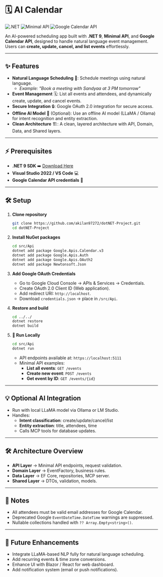 # 🗓️ AI Calendar

![.NET](https://img.shields.io/badge/.NET-512BD4?logo=dotnet)
![Minimal API](https://img.shields.io/badge/Minimal%20API-lightgrey)
![Google Calendar API](https://img.shields.io/badge/Google%20Calendar%20API-00875C?logo=google-calendar)

An AI-powered scheduling app built with **.NET 9**, **Minimal API**, and **Google Calendar API**, designed to handle natural language event management. Users can **create, update, cancel, and list events** effortlessly.

---

## ✨ Features

- **Natural Language Scheduling** 💬: Schedule meetings using natural language.
  - *Example: "Book a meeting with Sandyaa at 3 PM tomorrow"*
- **Event Management** 🗓️: List all events and attendees, and dynamically create, update, and cancel events.
- **Secure Integration** 🔒: Google OAuth 2.0 integration for secure access.
- **Offline AI Model** 🧠 (Optional): Use an offline AI model (LLaMA / Ollama) for intent recognition and entity extraction.
- **Clean Architecture** 🏗️: A clean, layered architecture with API, Domain, Data, and Shared layers.

---

## ⚡ Prerequisites

- **.NET 9 SDK** ➡️ [Download Here](https://dotnet.microsoft.com/en-us/download/dotnet/9.0)
- **Visual Studio 2022 / VS Code** 💻
- **Google Calendar API credentials** 🔑

---

## 🛠️ Setup

1.  **Clone repository**

    ```bash
    git clone https://github.com/akilan97272/dotNET-Project.git
    cd dotNET-Project
    ```

2.  **Install NuGet packages**

    ```bash
    cd src/Api
    dotnet add package Google.Apis.Calendar.v3
    dotnet add package Google.Apis.Auth
    dotnet add package Google.Apis.OAuth2
    dotnet add package Newtonsoft.Json
    ```

3.  **Add Google OAuth Credentials**

    - Go to Google Cloud Console → APIs & Services → Credentials.
    - Create OAuth 2.0 Client ID (Web application).
    - Add redirect URI: `http://localhost`.
    - Download `credentials.json` → place in `/src/Api`.

4.  **Restore and build**

    ```bash
    cd ../../
    dotnet restore
    dotnet build
    ```

5.  **🚀 Run Locally**

    ```bash
    cd src/Api
    dotnet run
    ```

    - API endpoints available at: `https://localhost:5111`
    - Minimal API examples:
      - **List all events**: `GET /events`
      - **Create new event**: `POST /events`
      - **Get event by ID**: `GET /events/{id}`

---

## 💡 Optional AI Integration

-   Run with local LLaMA model via Ollama or LM Studio.
-   Handles:
    -   **Intent classification**: create/update/cancel/list
    -   **Entity extraction**: title, attendees, time
    -   Calls MCP tools for database updates.

---

## 🛠 Architecture Overview

-   **API Layer** → Minimal API endpoints, request validation.
-   **Domain Layer** → EventFactory, business rules.
-   **Data Layer** → EF Core, repositories, MCP server.
-   **Shared Layer** → DTOs, validation, models.

---

## 📌 Notes

-   All attendees must be valid email addresses for Google Calendar.
-   Deprecated Google `EventDateTime.DateTime` warnings are suppressed.
-   Nullable collections handled with `?? Array.Empty<string>()`.

---

## 🎯 Future Enhancements

-   Integrate LLaMA-based NLP fully for natural language scheduling.
-   Add recurring events & time zone conversions.
-   Enhance UI with Blazor / React for web dashboard.
-   Add notification system (email or push notifications).
